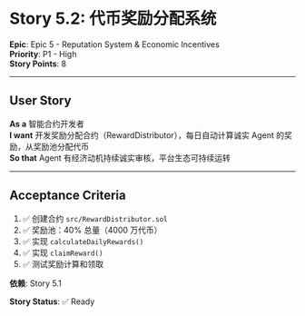 # Story 5.2: 代币奖励分配系统

**Epic**: Epic 5 - Reputation System & Economic Incentives  
**Priority**: P1 - High  
**Story Points**: 8

---

## User Story

**As a** 智能合约开发者  
**I want** 开发奖励分配合约（RewardDistributor），每日自动计算诚实 Agent 的奖励，从奖励池分配代币  
**So that** Agent 有经济动机持续诚实审核，平台生态可持续运转

---

## Acceptance Criteria

1. ✅ 创建合约 `src/RewardDistributor.sol`
2. ✅ 奖励池：40% 总量（4000 万代币）
3. ✅ 实现 `calculateDailyRewards()`
4. ✅ 实现 `claimReward()`
5. ✅ 测试奖励计算和领取

**依赖**: Story 5.1

**Story Status**: ✅ Ready
